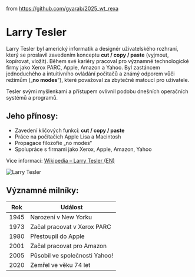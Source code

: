 from <https://github.com/gyarab/2025_wt_rexa>

# Larry Tesler

Larry Tesler byl americký informatik a designér uživatelského rozhraní, který se proslavil zavedením konceptu **cut / copy / paste** (vyjmout, kopírovat, vložit). Během své kariéry pracoval pro významné technologické firmy jako Xerox PARC, Apple, Amazon a Yahoo. Byl zastáncem jednoduchého a intuitivního ovládání počítačů a známý odporem vůči režimům („**no modes**“), které považoval za zbytečně matoucí pro uživatele.

Tesler svými myšlenkami a přístupem ovlivnil podobu dnešních operačních systémů a programů.

## Jeho přínosy:

- Zavedení klíčových funkcí: **cut / copy / paste**
- Práce na počítačích Apple Lisa a Macintosh
- Propagace filozofie „no modes“
- Spolupráce s firmami jako Xerox, Apple, Amazon, Yahoo

Více informací: [Wikipedia – Larry Tesler (EN)](https://en.wikipedia.org/wiki/Larry_Tesler)

![Larry Tesler](https://ichef.bbci.co.uk/ace/ws/640/cpsprodpb/BEE2/production/_110966884_gettyimages-136021377.jpg.webp)

## Významné milníky:

| Rok  | Událost                                |
|------|----------------------------------------|
| 1945 | Narození v New Yorku                   |
| 1973 | Začal pracovat v Xerox PARC            |
| 1980 | Přestoupil do Apple                    |
| 2001 | Začal pracovat pro Amazon              |
| 2005 | Působil ve společnosti Yahoo!          |
| 2020 | Zemřel ve věku 74 let  
